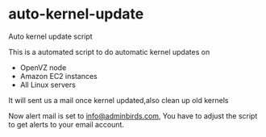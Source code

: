 # auto-kernel-update
Auto kernel update script

This is a automated script to do automatic kernel updates on 

- OpenVZ node
- Amazon EC2 instances
- All Linux servers

It will sent us a mail once kernel updated,also clean up old kernels

Now alert mail is set to info@adminbirds.com, You have to adjust the script to get alerts to your email account.

